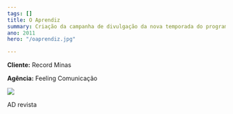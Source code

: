```yaml
---
tags: []
title: O Aprendiz
summary: Criação da campanha de divulgação da nova temporada do programa.
ano: 2011
hero: "/oaprendiz.jpg"

---
```

**Cliente:** Record Minas

**Agência:** Feeling Comunicação

![](/oaprendiz.jpg)

AD revista